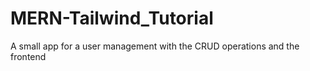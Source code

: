 # MERN-Tailwind_Tutorial
A small app for a user management with the CRUD operations and the frontend 
